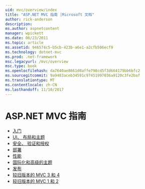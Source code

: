 ```yaml
---
uid: mvc/overview/index
title: "ASP.NET MVC 指南 |Microsoft 文档"
author: rick-anderson
description: 
ms.author: aspnetcontent
manager: wpickett
ms.date: 06/23/2011
ms.topic: article
ms.assetid: 946574c5-b5cb-423b-a6e1-a2cfb506ecf9
ms.technology: dotnet-mvc
ms.prod: .net-framework
msc.legacyurl: /mvc/overview
msc.type: book
ms.openlocfilehash: da7640ae8661d0affe798cd5f3d664179bb6bfc2
ms.sourcegitcommit: 9a9483aceb34591c97451997036a9120c3fe2baf
ms.translationtype: MT
ms.contentlocale: zh-CN
ms.lasthandoff: 11/10/2017
---
```

<a name="aspnet-mvc-guidance"></a>ASP.NET MVC 指南
====================
- [入门](getting-started/index.md)
- [UI、 布局和主题](views/index.md)
- [安全、 验证和授权](security/index.md)
- [部署](deployment/index.md)
- [性能](performance/index.md)
- [国际化和高级的主题](advanced/index.md)
- [发布](releases/index.md)
- [较旧版本的 MVC 3 和 4](older-versions/index.md)
- [较旧版本的 MVC 1 和 2](older-versions-1/index.md)
